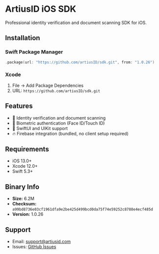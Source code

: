 # ArtiusID iOS SDK

Professional identity verification and document scanning SDK for iOS.

## Installation

### Swift Package Manager
```swift
.package(url: "https://github.com/artiusID/sdk.git", from: "1.0.26")
```

### Xcode
1. File → Add Package Dependencies
2. URL: `https://github.com/artiusID/sdk.git`

## Features

- 📱 Identity verification and document scanning
- 🔐 Biometric authentication (Face ID/Touch ID)
- 🎨 SwiftUI and UIKit support
- 🔥 Firebase integration (bundled, no client setup required)

## Requirements

- iOS 13.0+
- Xcode 12.0+
- Swift 5.3+

## Binary Info

- **Size:** 6.2M
- **Checksum:** `a99bd8736e03cf1961dfa9e2be425d499bcd0da75f74e59252c8788e4ecf485d`
- **Version:** 1.0.26

## Support

- Email: support@artiusid.com
- Issues: [GitHub Issues](https://github.com/artiusID/sdk/issues)
